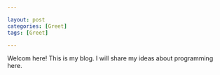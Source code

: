 ```yaml
---

layout: post
categories: [Greet]
tags: [Greet]

---
```


Welcom here! This is my blog. I will share my ideas about programming here.